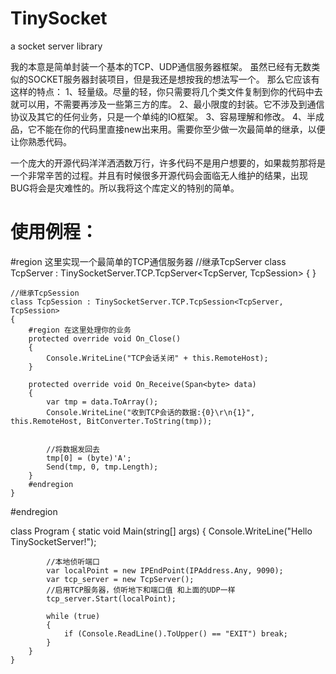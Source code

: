 # TinySocket
a socket server library

我的本意是简单封装一个基本的TCP、UDP通信服务器框架。
虽然已经有无数类似的SOCKET服务器封装项目，但是我还是想按我的想法写一个。
那么它应该有这样的特点：
1、轻量级。尽量的轻，你只需要将几个类文件复制到你的代码中去就可以用，不需要再涉及一些第三方的库。
2、最小限度的封装。它不涉及到通信协议及其它的任何业务，只是一个单纯的IO框架。
3、容易理解和修改。
4、半成品，它不能在你的代码里直接new出来用。需要你至少做一次最简单的继承，以便让你熟悉代码。

一个庞大的开源代码洋洋洒洒数万行，许多代码不是用户想要的，如果裁剪那将是一个非常辛苦的过程。并且有时候很多开源代码会面临无人维护的结果，出现BUG将会是灾难性的。所以我将这个库定义的特别的简单。


# 使用例程：

#region 这里实现一个最简单的TCP通信服务器
    //继承TcpServer
    class TcpServer : TinySocketServer.TCP.TcpServer<TcpServer, TcpSession> { }
    
    //继承TcpSession
    class TcpSession : TinySocketServer.TCP.TcpSession<TcpServer, TcpSession>
    {
        #region 在这里处理你的业务
        protected override void On_Close()
        {
            Console.WriteLine("TCP会话关闭" + this.RemoteHost);
        }

        protected override void On_Receive(Span<byte> data)
        {
            var tmp = data.ToArray();
            Console.WriteLine("收到TCP会话的数据:{0}\r\n{1}", this.RemoteHost, BitConverter.ToString(tmp));


            //将数据发回去
            tmp[0] = (byte)'A';
            Send(tmp, 0, tmp.Length);
        }
        #endregion
    }

#endregion
    
 class Program
    {
        static void Main(string[] args)
        {
            Console.WriteLine("Hello TinySocketServer!");
 
            //本地侦听端口
            var localPoint = new IPEndPoint(IPAddress.Any, 9090);
            var tcp_server = new TcpServer();
            //启用TCP服务器，侦听地下和端口值 和上面的UDP一样
            tcp_server.Start(localPoint);
         
            while (true)
            {
                if (Console.ReadLine().ToUpper() == "EXIT") break;
            }
        }
    }
